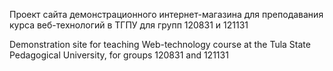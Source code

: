 Проект сайта демонстрационного интернет-магазина для преподавания курса веб-технологий в ТГПУ для групп 120831 и 121131

Demonstration site for teaching  Web-technology course at the Tula State Pedagogical University, for groups 120831 and 121131

